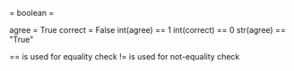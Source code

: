 = boolean =

agree = True
correct = False
int(agree) == 1
int(correct) == 0
str(agree) == "True"


== is used for equality check
!= is used for not-equality check

